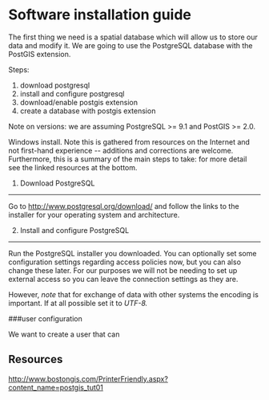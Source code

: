 Software installation guide
===========================

The first thing we need is a spatial database which will allow us to store our data and modify it. We are going to use the PostgreSQL database with the PostGIS extension.


Steps:

1. download postgresql
2. install and configure postgresql
3. download/enable postgis extension
4. create a database with postgis extension

Note on versions: we are assuming PostgreSQL >= 9.1 and PostGIS >= 2.0.

Windows install. Note this is gathered from resources on the Internet and not first-hand experience -- additions and corrections are welcome. Furthermore, this is a summary of the main steps to take: for more detail see the linked resources at the bottom.

1. Download PostgreSQL
----------------------

Go to http://www.postgresql.org/download/ and follow the links to the installer for your operating system and architecture.


2. Install and configure PostgreSQL
-----------------------------------

Run the PostgreSQL installer you downloaded. You can optionally set some configuration settings regarding access policies now, but you can also change these later. For our purposes we will not be needing to set up external access so you can leave the connection settings as they are.

However, *note* that for exchange of data with other systems the encoding is important. If at all possible set it to *UTF-8.*

###user configuration

We want to create a user that can












Resources
---------

http://www.bostongis.com/PrinterFriendly.aspx?content_name=postgis_tut01
